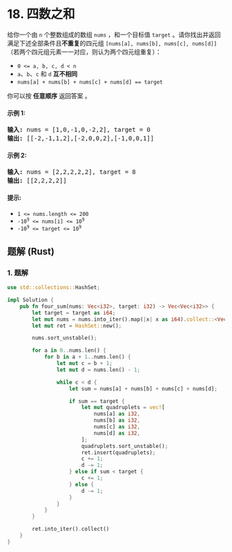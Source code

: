 # 18. 四数之和
给你一个由 `n` 个整数组成的数组 `nums` ，和一个目标值 `target` 。请你找出并返回满足下述全部条件且**不重复**的四元组 `[nums[a], nums[b], nums[c], nums[d]]` （若两个四元组元素一一对应，则认为两个四元组重复）：

* `0 <= a, b, c, d < n`
* `a`、`b`、`c` 和 `d` **互不相同**
* `nums[a] + nums[b] + nums[c] + nums[d] == target`

你可以按 **任意顺序** 返回答案 。

#### 示例 1:
<pre>
<strong>输入:</strong> nums = [1,0,-1,0,-2,2], target = 0
<strong>输出:</strong> [[-2,-1,1,2],[-2,0,0,2],[-1,0,0,1]]
</pre>

#### 示例 2:
<pre>
<strong>输入:</strong> nums = [2,2,2,2,2], target = 8
<strong>输出:</strong> [[2,2,2,2]]
</pre>

#### 提示:
* `1 <= nums.length <= 200`
* <code>-10<sup>9</sup> <= nums[i] <= 10<sup>9</sup></code>
* <code>-10<sup>9</sup> <= target <= 10<sup>9</sup></code>

## 题解 (Rust)

### 1. 题解
```Rust
use std::collections::HashSet;

impl Solution {
    pub fn four_sum(nums: Vec<i32>, target: i32) -> Vec<Vec<i32>> {
        let target = target as i64;
        let mut nums = nums.into_iter().map(|x| x as i64).collect::<Vec<_>>();
        let mut ret = HashSet::new();

        nums.sort_unstable();

        for a in 0..nums.len() {
            for b in a + 1..nums.len() {
                let mut c = b + 1;
                let mut d = nums.len() - 1;

                while c < d {
                    let sum = nums[a] + nums[b] + nums[c] + nums[d];

                    if sum == target {
                        let mut quadruplets = vec![
                            nums[a] as i32,
                            nums[b] as i32,
                            nums[c] as i32,
                            nums[d] as i32,
                        ];
                        quadruplets.sort_unstable();
                        ret.insert(quadruplets);
                        c += 1;
                        d -= 1;
                    } else if sum < target {
                        c += 1;
                    } else {
                        d -= 1;
                    }
                }
            }
        }

        ret.into_iter().collect()
    }
}
```
